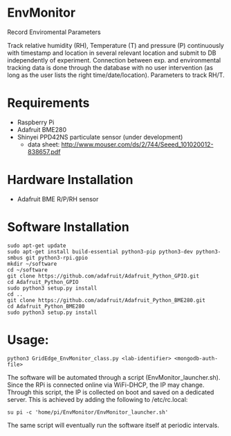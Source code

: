 # EnvMonitor
Record Enviromental Parameters

Track relative humidity (RH), Temperature (T) and pressure (P) continuously with timestamp 
and location in several relevant location and submit to DB independently of experiment. 
Connection between exp. and environmental tracking data is done through the database with no 
user intervention (as long as the user lists the right time/date/location). Parameters to 
track RH/T.

Requirements
============
- Raspberry Pi
- Adafruit BME280 
- Shinyei PPD42NS particulate sensor (under development)
  - data sheet: http://www.mouser.com/ds/2/744/Seeed_101020012-838657.pdf
  
Hardware Installation
======================

- Adafruit BME R/P/RH sensor

Software Installation
======================
	sudo apt-get update
	sudo apt-get install build-essential python3-pip python3-dev python3-smbus git python3-rpi.gpio
    mkdir ~/software
    cd ~/software
	git clone https://github.com/adafruit/Adafruit_Python_GPIO.git
	cd Adafruit_Python_GPIO
	sudo python3 setup.py install
    cd ..
	git clone https://github.com/adafruit/Adafruit_Python_BME280.git
    cd Adafruit_Python_BME280
    sudo python3 setup.py install

Usage:
======
 	python3 GridEdge_EnvMonitor_class.py <lab-identifier> <mongodb-auth-file>
    
The software will be automated through a script (EnvMonitor_launcher.sh). Since the RPi is 
connected online via WiFi-DHCP, the IP may change. Through this script, the IP is collected
on boot and saved on a dedicated server. This is achieved by adding the following to /etc/rc.local:

    su pi -c 'home/pi/EnvMonitor/EnvMonitor_launcher.sh'

The same script will eventually run the software itself at periodic intervals. 
    

